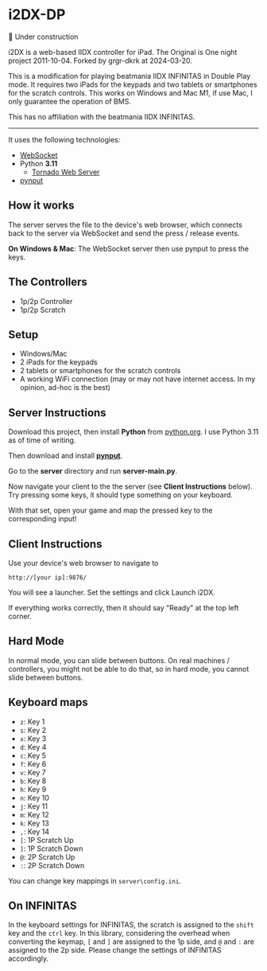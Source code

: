 i2DX-DP
=======

🚧 Under construction

i2DX is a web-based IIDX controller for iPad.
The Original is One night project 2011-10-04. Forked by grgr-dkrk at 2024-03-20.

This is a modification for playing beatmania IIDX INFINITAS in Double Play mode. It requires two iPads for the keypads and two tablets or smartphones for the scratch controls.
This works on Windows and Mac M1, if use Mac, I only guarantee the operation of BMS.

This has no affiliation with the beatmania IIDX INFINITAS.

--------------

It uses the following technologies:

* [WebSocket](http://websocket.org/)
* Python __3.11__
	* [Tornado Web Server](http://www.tornadoweb.org/)
* [pynput](https://github.com/moses-palmer/pynput) 


How it works
------------

The server serves the file to the device's web browser, which connects back to
the server via WebSocket and send the press / release events.

__On Windows & Mac__: The WebSocket server then use pynput to press the keys.

The Controllers
---------------

- 1p/2p Controller
- 1p/2p Scratch

Setup
-----

* Windows/Mac
* 2 iPads for the keypads
* 2 tablets or smartphones for the scratch controls
* A working WiFi connection (may or may not have internet access. In my opinion, ad-hoc is the best)


Server Instructions
-------------------------------------------------

Download this project, then install __Python__ from [python.org](http://python.org/download/). I use Python 3.11 as of time of writing.

Then download and install [__pynput__](https://github.com/moses-palmer/pynput).

Go to the __server__ directory and run __server-main.py__.

Now navigate your client to the the server (see __Client Instructions__ below).
Try pressing some keys, it should type something on your keyboard.

With that set, open your game and map the pressed key to the corresponding input!


Client Instructions
-------------------

Use your device's web browser to navigate to

    http://[your ip]:9876/

You will see a launcher. Set the settings and click Launch i2DX.

If everything works correctly, then it should say "Ready" at the top left corner.


Hard Mode
---------

In normal mode, you can slide between buttons.
On real machines / controllers, you might not be able to do that, so in hard
mode, you cannot slide between buttons.



Keyboard maps
-----------------------

* `z`: Key 1
* `s`: Key 2
* `x`: Key 3
* `d`: Key 4
* `c`: Key 5
* `f`: Key 6
* `v`: Key 7
* `b`: Key 8
* `h`: Key 9
* `n`: Key 10
* `j`: Key 11
* `m`: Key 12
* `k`: Key 13
* `,`: Key 14
* `[`: 1P Scratch Up
* `]`: 1P Scratch Down
* `@`: 2P Scratch Up
* `:`: 2P Scratch Down

You can change key mappings in `server\config.ini`.

On INFINITAS
-----------------------
In the keyboard settings for INFINITAS, the scratch is assigned to the `shift` key and the `ctrl` key. In this library, considering the overhead when converting the keymap, `[` and `]` are assigned to the 1p side, and `@` and `:` are assigned to the 2p side. Please change the settings of INFINITAS accordingly.